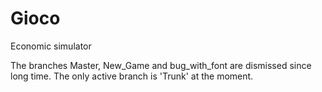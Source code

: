 Gioco
=====

Economic simulator

The branches Master, New_Game and bug_with_font are dismissed since long time. The only active branch is 'Trunk' at the moment.
